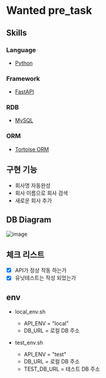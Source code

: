 # Wanted pre_task

## Skills
### Language
- [Python](https://github.com/python)
### Framework
- [FastAPI](https://github.com/fastapi/fastapi)
### RDB
- [MySQL](https://github.com/mysql)
### ORM
- [Tortoise ORM](https://github.com/tortoise/tortoise-orm)

## 구현 기능
- 회사명 자동완성
- 회사 이름으로 회사 검색
- 새로운 회사 추가

## DB Diagram
![image](https://github.com/user-attachments/assets/3c366a83-5670-4064-a770-78486493aef5)

## 체크 리스트
- [x] API가 정상 작동 하는가
- [x] 유닛테스트는 작성 되었는가

## env
- local_env.sh
  - API_ENV = "local"
  - DB_URL = 로컬 DB 주소
 
- test_env.sh
  - API_ENV = "test"
  - DB_URL = 로컬 DB 주소
  - TEST_DB_URL = 테스트 DB 주소
